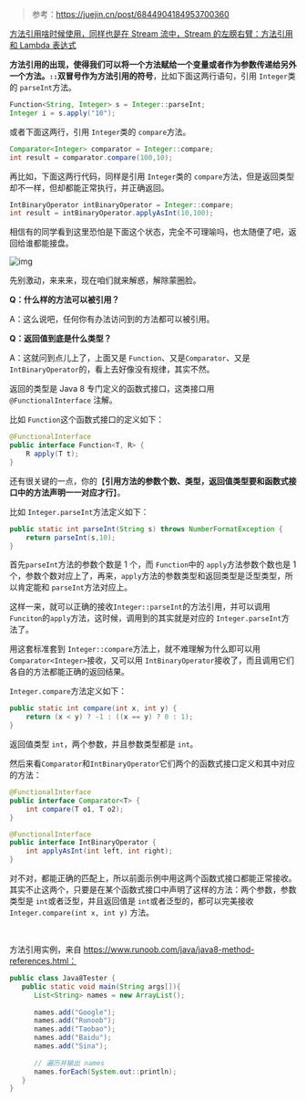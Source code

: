 

> 参考：https://juejin.cn/post/6844904184953700360

<u>方法引用啥时候使用，同样也是在 Stream 流中，Stream 的左膀右臂：方法引用 和 Lambda 表达式</u>

**方法引用的出现，使得我们可以将一个方法赋给一个变量或者作为参数传递给另外一个方法。`::`双冒号作为方法引用的符号**，比如下面这两行语句，引用 `Integer`类的 `parseInt`方法。

```java
Function<String, Integer> s = Integer::parseInt;
Integer i = s.apply("10");
```

或者下面这两行，引用 `Integer`类的 `compare`方法。

```java
Comparator<Integer> comparator = Integer::compare;
int result = comparator.compare(100,10);
```

再比如，下面这两行代码，同样是引用 `Integer`类的 `compare`方法，但是返回类型却不一样，但却都能正常执行，并正确返回。

```java
IntBinaryOperator intBinaryOperator = Integer::compare;
int result = intBinaryOperator.applyAsInt(10,100);
```

相信有的同学看到这里恐怕是下面这个状态，完全不可理喻吗，也太随便了吧，返回给谁都能接盘。

![img](https://p1-jj.byteimg.com/tos-cn-i-t2oaga2asx/gold-user-assets/2020/6/10/1729bd28113e1081~tplv-t2oaga2asx-zoom-in-crop-mark:3024:0:0:0.awebp)

先别激动，来来来，现在咱们就来解惑，解除蒙圈脸。

**Q：什么样的方法可以被引用？**

A：这么说吧，任何你有办法访问到的方法都可以被引用。

**Q：返回值到底是什么类型？**

A：这就问到点儿上了，上面又是 `Function`、又是`Comparator`、又是 `IntBinaryOperator`的，看上去好像没有规律，其实不然。

返回的类型是 Java 8 专门定义的函数式接口，这类接口用 `@FunctionalInterface` 注解。

比如 `Function`这个函数式接口的定义如下：

```java
@FunctionalInterface
public interface Function<T, R> {
    R apply(T t);
}
```

还有很关键的一点，你的【**引用方法的参数个数、类型，返回值类型要和函数式接口中的方法声明一一对应才行**】。

比如 `Integer.parseInt`方法定义如下：

```java
public static int parseInt(String s) throws NumberFormatException {
    return parseInt(s,10);
}
```

首先`parseInt`方法的参数个数是 1 个，而 `Function`中的 `apply`方法参数个数也是 1 个，参数个数对应上了，再来，`apply`方法的参数类型和返回类型是泛型类型，所以肯定能和 `parseInt`方法对应上。

这样一来，就可以正确的接收`Integer::parseInt`的方法引用，并可以调用`Funciton`的`apply`方法，这时候，调用到的其实就是对应的 `Integer.parseInt`方法了。

用这套标准套到 `Integer::compare`方法上，就不难理解为什么即可以用 `Comparator<Integer>`接收，又可以用 `IntBinaryOperator`接收了，而且调用它们各自的方法都能正确的返回结果。

`Integer.compare`方法定义如下：

```java
public static int compare(int x, int y) {
    return (x < y) ? -1 : ((x == y) ? 0 : 1);
}
```

返回值类型 `int`，两个参数，并且参数类型都是 `int`。

然后来看`Comparator`和`IntBinaryOperator`它们两个的函数式接口定义和其中对应的方法：

```java
@FunctionalInterface
public interface Comparator<T> {
    int compare(T o1, T o2);
}

@FunctionalInterface
public interface IntBinaryOperator {
    int applyAsInt(int left, int right);
}
```

对不对，都能正确的匹配上，所以前面示例中用这两个函数式接口都能正常接收。其实不止这两个，只要是在某个函数式接口中声明了这样的方法：两个参数，参数类型是 `int`或者泛型，并且返回值是 `int`或者泛型的，都可以完美接收 `Integer.compare(int x, int y)` 方法。

<br>

方法引用实例，来自 https://www.runoob.com/java/java8-method-references.html：

```java
public class Java8Tester {
   public static void main(String args[]){
      List<String> names = new ArrayList();
        
      names.add("Google");
      names.add("Runoob");
      names.add("Taobao");
      names.add("Baidu");
      names.add("Sina");
       
      // 遍历并输出 names
      names.forEach(System.out::println);
   }
}
```

